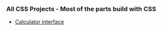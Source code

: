 ### All CSS Projects - Most of the parts build with CSS

- [Calculator interface](https://rohini-ranjanr.github.io/CSS%20Projects/calculator/home.html)
